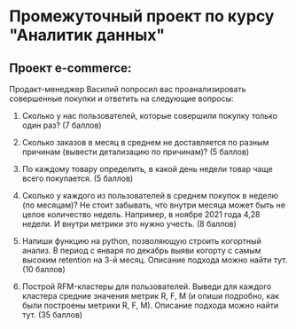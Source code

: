 # Промежуточный проект по курсу "Аналитик данных"

## Проект e-commerce:
Продакт-менеджер Василий попросил вас проанализировать совершенные покупки и ответить на следующие вопросы:
1. Сколько у нас пользователей, которые совершили покупку только один раз? (7 баллов) 

2. Сколько заказов в месяц в среднем не доставляется по разным причинам (вывести детализацию по причинам)? (5 баллов)

3. По каждому товару определить, в какой день недели товар чаще всего покупается. (5 баллов)

4. Сколько у каждого из пользователей в среднем покупок в неделю (по месяцам)? Не стоит забывать, что внутри месяца может быть не целое количество недель. Например, в ноябре 2021 года 4,28 недели. И внутри метрики это нужно учесть. (8 баллов) 

5. Напиши функцию на python, позволяющую строить когортный анализ. В период с января по декабрь выяви когорту с самым высоким retention на 3-й месяц. Описание подхода можно найти тут. (10 баллов)

6. Построй RFM-кластеры для пользователей. Выведи для каждого кластера средние значения метрик R, F, M (и опиши подробно, как были построены метрики R, F, M). Описание подхода можно найти тут. (35 баллов)
